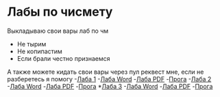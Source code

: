 # Лабы по чисмету
Выкладываю свои вары лаб по чм
- Не тырим
- Не копипастим
- Если брали честно признаемся 

А также можете кидать свои вары через пул реквест мне, если не разберетесь я помогу
-[Лаба 1](https://pages.github.com/)
    -[Лаба Word](https://github.com/darl0ck/Numbers-method-of-solve/raw/master/%D0%9B%D0%B0%D0%B1%D0%B0%201.docx)
    -[Лаба PDF](https://github.com/darl0ck/Numbers-method-of-solve/raw/master/%D0%9B%D0%B0%D0%B1%D0%B0%201.pdf)
    -[Прога](https://github.com/darl0ck/Numbers-method-of-solve/blob/master/%D0%9B%D0%B0%D0%B1%D0%B0%201.py)
-[Лаба 2](https://pages.github.com/)
  -[Лаба Word](https://github.com/darl0ck/Numbers-method-of-solve/blob/master/%D0%9B%D0%B0%D0%B1%D0%B0%202.docx)
  -[Лаба PDF](https://github.com/darl0ck/Numbers-method-of-solve/blob/master/%D0%9B%D0%B0%D0%B1%D0%B0%202.pdf)
  -[Прога](https://github.com/darl0ck/Numbers-method-of-solve/blob/master/%D0%9B%D0%B0%D0%B1%D0%B0%202.py)
*[Лаба 3](https://pages.github.com/)
  -[Лаба Word](https://github.com/darl0ck/Numbers-method-of-solve/raw/master/%D0%9B%D0%B0%D0%B1%D0%BE%D1%80%D0%B0%D1%82%D0%BE%D1%80%D0%BD%D0%B0%D1%8F%20%D0%A0%D0%B0%D0%B1%D0%BE%D1%82%D0%B0%E2%84%963.docx)
  -[Лаба PDF](https://github.com/darl0ck/Numbers-method-of-solve/raw/master/%D0%9B%D0%B0%D0%B1%D0%BE%D1%80%D0%B0%D1%82%D0%BE%D1%80%D0%BD%D0%B0%D1%8F%20%D0%A0%D0%B0%D0%B1%D0%BE%D1%82%D0%B0%E2%84%963.pdf)
  -[Прога](https://github.com/darl0ck/Numbers-method-of-solve/blob/master/%D0%9B%D0%B0%D0%B1%D0%B03.py)
